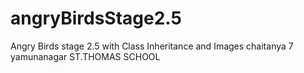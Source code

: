 # angryBirdsStage2.5
Angry Birds stage 2.5 with Class Inheritance and Images
chaitanya 
7 
yamunanagar 
ST.THOMAS SCHOOL  